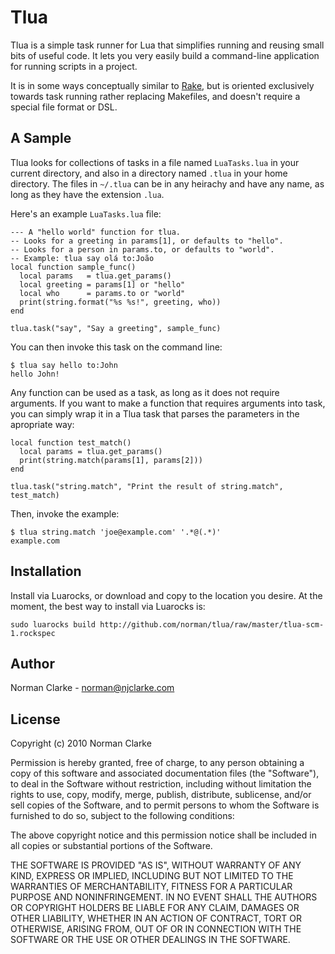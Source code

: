 # Tlua

Tlua is a simple task runner for Lua that simplifies running and reusing small
bits of useful code. It lets you very easily build a command-line application
for running scripts in a project.

It is in some ways conceptually similar to [Rake](http://rake.rubyforge.org/),
but is oriented exclusively towards task running rather replacing Makefiles,
and doesn't require a special file format or DSL.

## A Sample

Tlua looks for collections of tasks in a file named `LuaTasks.lua` in your
current directory, and also in a directory named `.tlua` in your home
directory.  The files in `~/.tlua` can be in any heirachy and have any name, as
long as they have the extension `.lua`.

Here's an example `LuaTasks.lua` file:

    --- A "hello world" function for tlua.
    -- Looks for a greeting in params[1], or defaults to "hello".
    -- Looks for a person in params.to, or defaults to "world".
    -- Example: tlua say olá to:João
    local function sample_func()
      local params   = tlua.get_params()
      local greeting = params[1] or "hello"
      local who      = params.to or "world"
      print(string.format("%s %s!", greeting, who))
    end

    tlua.task("say", "Say a greeting", sample_func)

You can then invoke this task on the command line:

    $ tlua say hello to:John
    hello John!

Any function can be used as a task, as long as it does not require arguments.
If you want to make a function that requires arguments into task, you can
simply wrap it in a Tlua task that parses the parameters in the apropriate way:

    local function test_match()
      local params = tlua.get_params()
      print(string.match(params[1], params[2]))
    end

    tlua.task("string.match", "Print the result of string.match", test_match)

Then, invoke the example:

    $ tlua string.match 'joe@example.com' '.*@(.*)'
    example.com

## Installation

Install via Luarocks, or download and copy to the location you desire. At the
moment, the best way to install via Luarocks is:

    sudo luarocks build http://github.com/norman/tlua/raw/master/tlua-scm-1.rockspec

## Author

Norman Clarke - norman@njclarke.com

## License

Copyright (c) 2010 Norman Clarke

Permission is hereby granted, free of charge, to any person obtaining a copy of
this software and associated documentation files (the "Software"), to deal in
the Software without restriction, including without limitation the rights to
use, copy, modify, merge, publish, distribute, sublicense, and/or sell copies
of the Software, and to permit persons to whom the Software is furnished to do
so, subject to the following conditions:

The above copyright notice and this permission notice shall be included in all
copies or substantial portions of the Software.

THE SOFTWARE IS PROVIDED "AS IS", WITHOUT WARRANTY OF ANY KIND, EXPRESS OR
IMPLIED, INCLUDING BUT NOT LIMITED TO THE WARRANTIES OF MERCHANTABILITY,
FITNESS FOR A PARTICULAR PURPOSE AND NONINFRINGEMENT. IN NO EVENT SHALL THE
AUTHORS OR COPYRIGHT HOLDERS BE LIABLE FOR ANY CLAIM, DAMAGES OR OTHER
LIABILITY, WHETHER IN AN ACTION OF CONTRACT, TORT OR OTHERWISE, ARISING FROM,
OUT OF OR IN CONNECTION WITH THE SOFTWARE OR THE USE OR OTHER DEALINGS IN THE
SOFTWARE.
